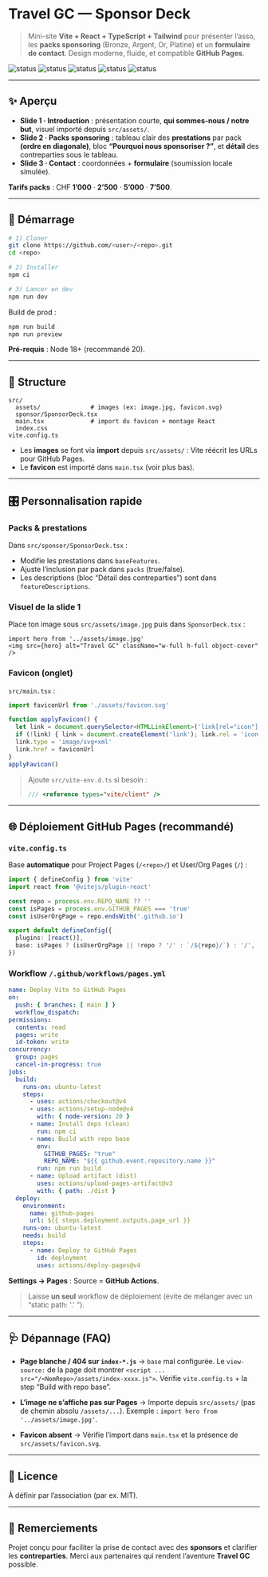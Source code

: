 # Travel GC — Sponsor Deck

> Mini-site **Vite + React + TypeScript + Tailwind** pour présenter l’asso, les **packs sponsoring** (Bronze, Argent, Or, Platine) et un **formulaire de contact**.
> Design moderne, fluide, et compatible **GitHub Pages**.

![status](https://img.shields.io/badge/Vite-5.x-646CFF?logo=vite\&logoColor=white)
![status](https://img.shields.io/badge/React-18-61DAFB?logo=react\&logoColor=061a23)
![status](https://img.shields.io/badge/TypeScript-5-3178C6?logo=typescript\&logoColor=white)
![status](https://img.shields.io/badge/TailwindCSS-3-06B6D4?logo=tailwindcss\&logoColor=white)
![status](https://img.shields.io/badge/Deploy-GitHub%20Pages-222)

---

## ✨ Aperçu

* **Slide 1 · Introduction** : présentation courte, **qui sommes-nous / notre but**, visuel importé depuis `src/assets/`.
* **Slide 2 · Packs sponsoring** : tableau clair des **prestations** par pack **(ordre en diagonale)**, bloc **“Pourquoi nous sponsoriser ?”**, et **détail** des contreparties sous le tableau.
* **Slide 3 · Contact** : coordonnées + **formulaire** (soumission locale simulée).

**Tarifs packs** : CHF **1’000** · **2’500** · **5’000** · **7’500**.

---

## 🚀 Démarrage

```bash
# 1) Cloner
git clone https://github.com/<user>/<repo>.git
cd <repo>

# 2) Installer
npm ci

# 3) Lancer en dev
npm run dev
```

Build de prod :

```bash
npm run build
npm run preview
```

**Pré-requis** : Node 18+ (recommandé 20).

---

## 🧩 Structure

```
src/
  assets/              # images (ex: image.jpg, favicon.svg)
  sponsor/SponsorDeck.tsx
  main.tsx             # import du favicon + montage React
  index.css
vite.config.ts
```

* Les **images** se font via **import** depuis `src/assets/` : Vite réécrit les URLs pour GitHub Pages.
* Le **favicon** est importé dans `main.tsx` (voir plus bas).

---

## 🎛️ Personnalisation rapide

### Packs & prestations

Dans `src/sponsor/SponsorDeck.tsx` :

* Modifie les prestations dans `baseFeatures`.
* Ajuste l’inclusion par pack dans `packs` (true/false).
* Les descriptions (bloc “Détail des contreparties”) sont dans `featureDescriptions`.

### Visuel de la slide 1

Place ton image sous `src/assets/image.jpg` puis dans `SponsorDeck.tsx` :

```tsx
import hero from '../assets/image.jpg'
<img src={hero} alt="Travel GC" className="w-full h-full object-cover" />
```

### Favicon (onglet)

`src/main.tsx` :

```ts
import faviconUrl from './assets/favicon.svg'

function applyFavicon() {
  let link = document.querySelector<HTMLLinkElement>('link[rel="icon"]')
  if (!link) { link = document.createElement('link'); link.rel = 'icon'; document.head.appendChild(link) }
  link.type = 'image/svg+xml'
  link.href = faviconUrl
}
applyFavicon()
```

> Ajoute `src/vite-env.d.ts` si besoin :
>
> ```ts
> /// <reference types="vite/client" />
> ```

---

## 🌐 Déploiement GitHub Pages (recommandé)

### `vite.config.ts`

Base **automatique** pour Project Pages (`/<repo>/`) et User/Org Pages (`/`) :

```ts
import { defineConfig } from 'vite'
import react from '@vitejs/plugin-react'

const repo = process.env.REPO_NAME ?? ''
const isPages = process.env.GITHUB_PAGES === 'true'
const isUserOrgPage = repo.endsWith('.github.io')

export default defineConfig({
  plugins: [react()],
  base: isPages ? (isUserOrgPage || !repo ? '/' : `/${repo}/`) : '/',
})
```

### Workflow `/.github/workflows/pages.yml`

```yaml
name: Deploy Vite to GitHub Pages
on:
  push: { branches: [ main ] }
  workflow_dispatch:
permissions:
  contents: read
  pages: write
  id-token: write
concurrency:
  group: pages
  cancel-in-progress: true
jobs:
  build:
    runs-on: ubuntu-latest
    steps:
      - uses: actions/checkout@v4
      - uses: actions/setup-node@v4
        with: { node-version: 20 }
      - name: Install deps (clean)
        run: npm ci
      - name: Build with repo base
        env:
          GITHUB_PAGES: "true"
          REPO_NAME: "${{ github.event.repository.name }}"
        run: npm run build
      - name: Upload artifact (dist)
        uses: actions/upload-pages-artifact@v3
        with: { path: ./dist }
  deploy:
    environment:
      name: github-pages
      url: ${{ steps.deployment.outputs.page_url }}
    runs-on: ubuntu-latest
    needs: build
    steps:
      - name: Deploy to GitHub Pages
        id: deployment
        uses: actions/deploy-pages@v4
```

**Settings → Pages** : Source = **GitHub Actions**.

> Laisse **un seul** workflow de déploiement (évite de mélanger avec un “static path: '.' ”).

---

## 🩺 Dépannage (FAQ)

* **Page blanche / 404 sur `index-*.js`**
  → `base` mal configurée. Le `view-source:` de la page doit montrer
  `<script ... src="/<NomRepo>/assets/index-xxxx.js">`.
  Vérifie `vite.config.ts` + la step “Build with repo base”.

* **L’image ne s’affiche pas sur Pages**
  → Importe depuis `src/assets/` (pas de chemin absolu `/assets/...`).
  Exemple : `import hero from '../assets/image.jpg'`.

* **Favicon absent**
  → Vérifie l’import dans `main.tsx` et la présence de `src/assets/favicon.svg`.

---

## 📄 Licence

À définir par l’association (par ex. MIT).

---

## 🙌 Remerciements

Projet conçu pour faciliter la prise de contact avec des **sponsors** et clarifier les **contreparties**.
Merci aux partenaires qui rendent l’aventure **Travel GC** possible.
